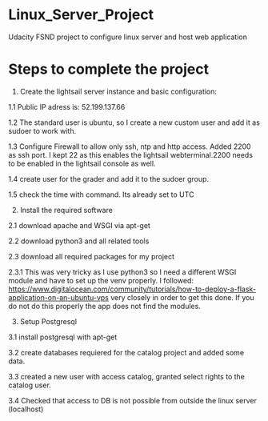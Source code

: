 # Linux_Server_Project
Udacity FSND project to configure linux server and host web application


# Steps to complete the project

1. Create the lightsail server instance and basic configuration:

1.1 Public IP adress is: 52.199.137.66

1.2 The standard user is ubuntu, so I create a new custom user and add it as sudoer to work with.

1.3 Configure Firewall to allow only ssh, ntp and http access. Added 2200 as ssh port. I kept 22 as this enables the lightsail webterminal.2200 needs to be enabled in the lightsail console as well.

1.4 create user for the grader and add it to the sudoer group.

1.5 check the time with <date> command. Its already set to UTC


2. Install the required software

2.1 download apache and WSGI via apt-get

2.2 download python3 and all related tools

2.3 download all required packages for my project

2.3.1 This was very tricky as I use python3 so I need a different WSGI module and have to set up the venv properly. I followed:
https://www.digitalocean.com/community/tutorials/how-to-deploy-a-flask-application-on-an-ubuntu-vps very closely in order to get this done. If you do not do this properly the app does not find the modules. 


3. Setup Postgresql

3.1 install postgresql with apt-get

3.2 create databases requiered for the catalog project and added some data.

3.3 created a new user with access catalog, granted select rights to the catalog user.

3.4 Checked that access to DB is not possible from outside the linux server (localhost)
